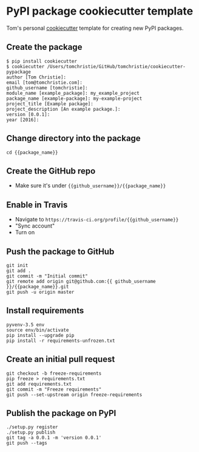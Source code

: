 # PyPI package cookiecutter template

Tom's personal [cookiecutter](https://cookiecutter.readthedocs.io/en/latest/) template for creating new PyPI packages.

## Create the package

    $ pip install cookiecutter
    $ cookiecutter /Users/tomchristie/GitHub/tomchristie/cookiecutter-pypackage
    author [Tom Christie]:
    email [tom@tomchristie.com]:
    github_username [tomchristie]:
    module_name [example_package]: my_example_project
    package_name [example-package]: my-example-project
    project_title [Example package]:
    project_description [An example package.]:
    version [0.0.1]:
    year [2016]:

## Change directory into the package

    cd {{package_name}}

## Create the GitHub repo

* Make sure it's under `{{github_username}}/{{package_name}}`

## Enable in Travis

* Navigate to `https://travis-ci.org/profile/{{github_username}}`
* "Sync account"
* Turn on

## Push the package to GitHub

    git init
    git add .
    git commit -m "Initial commit"
    git remote add origin git@github.com:{{ github_username }}/{{package_name}}.git
    git push -u origin master

## Install requirements

    pyvenv-3.5 env
    source env/bin/activate
    pip install --upgrade pip
    pip install -r requirements-unfrozen.txt

## Create an initial pull request

    git checkout -b freeze-requirements
    pip freeze > requirements.txt
    git add requirements.txt
    git commit -m "Freeze requirements"
    git push --set-upstream origin freeze-requirements

## Publish the package on PyPI

    ./setup.py register
    ./setup.py publish
    git tag -a 0.0.1 -m 'version 0.0.1'
    git push --tags

